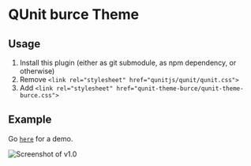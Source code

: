 # QUnit burce Theme

## Usage

1. Install this plugin (either as git submodule, as npm dependency, or otherwise)
2. Remove `<link rel="stylesheet" href="qunitjs/qunit/qunit.css">`
3. Add `<link rel="stylesheet" href="qunit-theme-burce/qunit-theme-burce.css">`

## Example

Go [`here`](https://brycedorn.github.io/qunit-theme-burce/test/) for a demo.

![Screenshot of v1.0](http://i.imgur.com/MPZuB8z.png)
